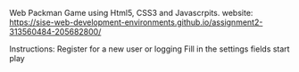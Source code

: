 Web Packman Game using Html5, CSS3 and Javascrpits.
website: https://sise-web-development-environments.github.io/assignment2-313560484-205682800/

Instructions: 
Register for a new user or logging
Fill in the settings fields
start play
 
